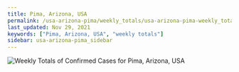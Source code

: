 ```yaml
---
title: Pima, Arizona, USA
permalink: /usa-arizona-pima/weekly_totals/usa-arizona-pima-weekly_totals.html
last_updated: Nov 29, 2021
keywords: ["Pima, Arizona, USA", "weekly totals"]
sidebar: usa-arizona-pima_sidebar
---
```


![Weekly Totals of Confirmed Cases for Pima, Arizona, USA](/covid_tracker/images/graphs/usa-arizona-pima-weekly_totals_graph.png)
